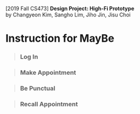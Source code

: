 [2019 Fall CS473] <b>Design Project: High-Fi Prototype</b><br>
by Changyeon Kim, Sangho Lim, Jiho Jin, Jisu Choi
# Instruction for <b>MayBe</b>

>### <b>Log In</b>
>

>### <b>Make Appointment</b>

>### <b>Be Punctual</b>

>### <b>Recall Appointment</b>